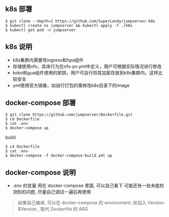 ## k8s 部署
```
$ git clone --depth=1 https://github.com/SuperLandy/jumpserver-k8s
$ kubectl create ns jumpserver && kubectl apply -f ./k8s
$ kubectl get pod -n jumpserver
```

## k8s 说明

- k8s集群内需要有ingress和hpa组件
- 存储使用nfs，具体行为在nfs-pv.yml中定义，用户可根据实际情况进行修改
- koko和gua组件使用的密钥，用户可自行将其加密存放到k8s集群内，这样比较安全
- yml使用官方镜像，如自行打包的需修改k8s目录下的image



## docker-compose 部署

```
$ git clone https://github.com/jumpserver/Dockerfile.git
$ cd Dockerfile
$ cat .env
$ docker-compose up
```

build
```
$ cd Dockerfile
$ cat .env
$ docker-compose -f docker-compose-build.yml up
```
## docker-compose 说明

- .env 的变量 用在 docker-compose 里面, 可以自己看下
可能还有一些未能检测到的问题, 尽量自己调试一遍后再使用

> 如果自己编译, 可以在 docker-compose 的 environment: 处加入 Version: $Version , 取代 Dockerfile 的 ARG




